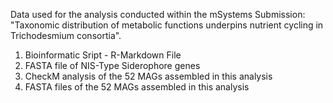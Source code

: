 Data used for the analysis conducted within the mSystems Submission: 
"Taxonomic distribution of metabolic functions underpins nutrient cycling in Trichodesmium consortia".

1. Bioinformatic Sript - R-Markdown File 
2. FASTA file of NIS-Type Siderophore genes 
3. CheckM analysis of the 52 MAGs assembled in this analysis
4. FASTA files of the 52 MAGs assembled in this analysis 
